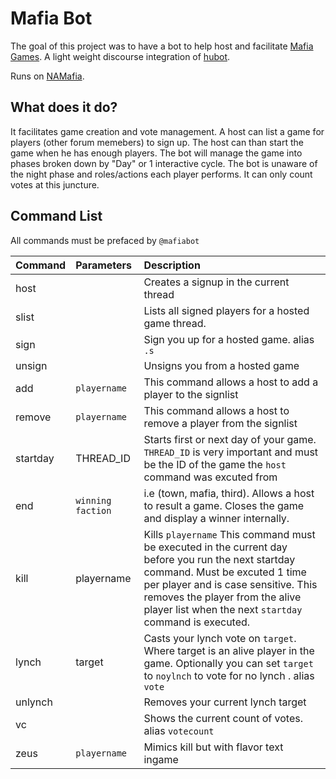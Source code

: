 # Mafia Bot
The goal of this project was to have a bot to help host and facilitate [Mafia Games](https://en.wikipedia.org/wiki/Mafia_(party_game)). A light weight discourse integration of [hubot](https://hubot.github.com/).

Runs on [NAMafia](https://namafia.com).

## What does it do?

It facilitates game creation and vote management.  A host can list a game for players (other forum memebers) to sign up.  The host can than start the game when he has enough players.  The bot will manage the game into phases broken down by "Day" or 1 interactive cycle.  The bot is unaware of the night phase and roles/actions each player performs.  It can only count votes at this juncture.

##  Command  List

All commands must be prefaced by `@mafiabot`

| Command | Parameters | Description |
| :------------- | :------------- | :------------- |
| host       |     | Creates a signup in the current thread |
| slist | | Lists all signed players for a hosted game thread. |
| sign | | Sign you up for a hosted game. alias `.s` |
| unsign | | Unsigns you from a hosted game |
| add | `playername`| This command allows a host to add a player to the signlist |
| remove | `playername`| This command allows a host to remove a player from the signlist |
| startday | THREAD_ID | Starts first or next day of your game.  `THREAD_ID` is very important and must be the ID of the game the `host` command was excuted from|
| end | `winning faction`| i.e (town, mafia, third). Allows a host to result a game.  Closes the game and display a winner internally.
| kill | playername | Kills `playername` This command must be executed in the current day before you run the next startday command.  Must be excuted 1 time per player and is case sensitive.  This removes the player from the alive player list when the next `startday` command is executed.|
| lynch | target | Casts your lynch vote on `target`. Where target is an alive player in the game.  Optionally you can set `target` to `noylnch` to vote for no lynch . alias `vote`|
| unlynch | | Removes your current lynch target |
| vc | | Shows the current count of votes. alias `votecount` |
| zeus| `playername` | Mimics kill but with flavor text ingame|
